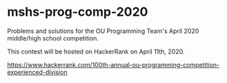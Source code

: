 # mshs-prog-comp-2020
Problems and solutions for the OU Programming Team's April 2020 middle/high school competition.

This contest will be hosted on HackerRank on April 11th, 2020.

https://www.hackerrank.com/100th-annual-ou-programming-competition-experienced-division

